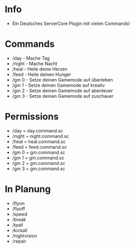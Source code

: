 # Info
- Ein Deutsches ServerCore Plugin mit vielen Commands!

# Commands
- /day -    Mache Tag
- /night -  Mache Nacht
- /heal -   Heile deine Herzen
- /feed -   Heile deinen Hunger
- /gm 0 -   Setze deinen Gamemode auf überleben
- /gm 1 - Setze deinen Gamemode auf kreativ
- /gm 2 - Setze deinen Gamemode auf abenteuer
- /gm 3 - Setze deinen Gamemode auf zuschauer

# Permissions
- /day      =    day.command.sc
- /night    =    night.command.sc
- /heal     =    heal.command.sc
- /feed     =    feed.command.sc
- /gm 0     =    gm.command.sc
- /gm 1     =    gm.command.sc
- /gm 2     =    gm.command.sc
- /gm 3     =    gm.command.sc

# In Planung
- /flyon
- /flyoff
- /speed
- /break
- /tpall
- /kickall
- /nightvision
- /repair
